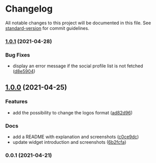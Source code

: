 # Changelog

All notable changes to this project will be documented in this file. See [standard-version](https://github.com/conventional-changelog/standard-version) for commit guidelines.

### [1.0.1](https://github.com/ArmandPhilippot/minimalist-social-links-widget/compare/v1.0.0...v1.0.1) (2021-04-28)


### Bug Fixes

* display an error message if the social profile list is not fetched ([d8e5904](https://github.com/ArmandPhilippot/minimalist-social-links-widget/commit/d8e59043db0dc1c011428bb1f8dd709e0cddae86))

## [1.0.0](https://github.com/ArmandPhilippot/minimalist-social-links-widget/compare/v0.0.1...v1.0.0) (2021-04-25)


### Features

* add the possibility to change the logos format ([ad82d96](https://github.com/ArmandPhilippot/minimalist-social-links-widget/commit/ad82d965c775451558bd45a72654d4eb00d2f071))


### Docs

* add a README with explanation and screenshots ([c0ce9dc](https://github.com/ArmandPhilippot/minimalist-social-links-widget/commit/c0ce9dc7854cbe69547712a1de31fffd40f9241e))
* update widget introduction and screenshots ([6b2fcfa](https://github.com/ArmandPhilippot/minimalist-social-links-widget/commit/6b2fcfad88ae85548c76fcc5ed9fd841b2269e88))

### 0.0.1 (2021-04-21)
